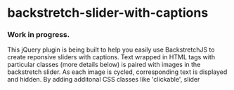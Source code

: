 backstretch-slider-with-captions
================================

 ### Work in progress. ###

This jQuery plugin is being built to help you easily use BackstretchJS to create reponsive sliders with captions. Text wrapped in HTML tags with particular classes (more details below) is paired with images in the backstretch slider. As each image is cycled, corresponding text is displayed and hidden. By adding additonal CSS classes like 'clickable', slider